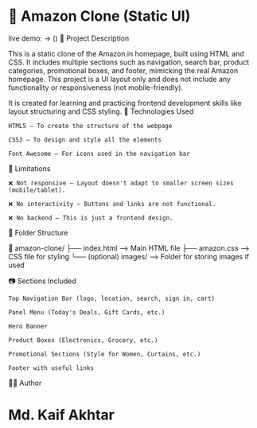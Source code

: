 # 🛒 Amazon Clone (Static UI)
live demo:
-> ()
📌 Project Description

This is a static clone of the Amazon.in homepage, built using HTML and CSS. It includes multiple sections such as navigation, search bar, product categories, promotional boxes, and footer, mimicking the real Amazon homepage. This project is a UI layout only and does not include any functionality or responsiveness (not mobile-friendly).

It is created for learning and practicing frontend development skills like layout structuring and CSS styling.
🧰 Technologies Used

    HTML5 – To create the structure of the webpage

    CSS3 – To design and style all the elements

    Font Awesome – For icons used in the navigation bar

🚫 Limitations

    ❌ Not responsive – Layout doesn't adapt to smaller screen sizes (mobile/tablet).

    ❌ No interactivity – Buttons and links are not functional.

    ❌ No backend – This is just a frontend design.

📁 Folder Structure

📁 amazon-clone/
├── index.html         --> Main HTML file
├── amazon.css         --> CSS file for styling
└── (optional) images/ --> Folder for storing images if used

📷 Sections Included

    Top Navigation Bar (logo, location, search, sign in, cart)

    Panel Menu (Today's Deals, Gift Cards, etc.)

    Hero Banner

    Product Boxes (Electronics, Grocery, etc.)

    Promotional Sections (Style for Women, Curtains, etc.)

    Footer with useful links

👨‍💻 Author

# Md. Kaif Akhtar
